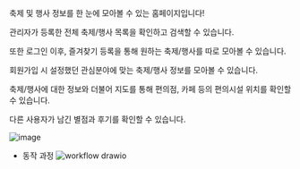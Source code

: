 

축제 및 행사 정보를 한 눈에 모아볼 수 있는 홈페이지입니다!

관리자가 등록한 전체 축제/행사 목록을 확인하고 검색할 수 있습니다.

또한 로그인 이후, 즐겨찾기 등록을 통해 원하는 축제/행사를 따로 모아볼 수 있습니다.

회원가입 시 설정했던 관심분야에 맞는 축제/행사 정보를 모아볼 수 있습니다.

축제/행사에 대한 정보와 더불어 지도를 통해 편의점, 카페 등의 편의시설 위치를 확인할 수 있습니다.

다른 사용자가 남긴 별점과 후기를 확인할 수 있습니다.



![image](https://user-images.githubusercontent.com/32862865/208608721-690574b8-deed-4531-88ef-df3bab4f52cf.png)










* 동작 과정
![workflow drawio](https://github.com/AlwaysAwake-ww/fesforus/assets/32862865/33434ab9-a66e-4960-b99f-ad3dd15e077b)

